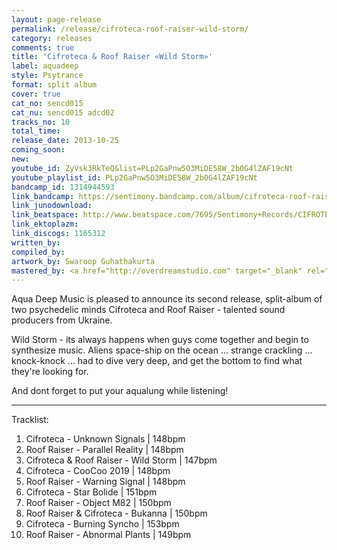 ```yaml
---
layout: page-release
permalink: /release/cifroteca-roof-raiser-wild-storm/
category: releases
comments: true
title: 'Cifroteca & Roof Raiser «Wild Storm»'
label: aquadeep
style: Psytrance
format: split album
cover: true
cat_no: sencd015
cat_nu: sencd015 adcd02
tracks_no: 10
total_time: 
release_date: 2013-10-25
coming_soon: 
new: 
youtube_id: ZyVsk3RkTeQ&list=PLp2GaPnw5O3MiDE58W_2b0G4lZAF19cNt
youtube_playlist_id: PLp2GaPnw5O3MiDE58W_2b0G4lZAF19cNt
bandcamp_id: 1314944593
link_bandcamp: https://sentimony.bandcamp.com/album/cifroteca-roof-raiser-wild-storm
link_junodownload: 
link_beatspace: http://www.beatspace.com/7695/Sentimony+Records/CIFROTECA+and+ROOF+RAISER/Wild+Storm/detail.aspx
link_ektoplazm: 
link_discogs: 1165312
written_by: 
compiled_by: 
artwork_by: Swaroop Guhathakurta
mastered_by: <a href="http://overdreamstudio.com" target="_blank" rel="noopener">Makus (Overdream Studio)</a>
---
```


Aqua Deep Music is pleased to announce its second release, split-album of two psychedelic minds Cifroteca and Roof Raiser - talented sound producers from Ukraine.

Wild Storm - its always happens when guys come together and begin to synthesize music. Aliens space-ship on the ocean ... strange crackling ... knock-knock ... had to dive very deep, and get the bottom to find what they're looking for.

And dont forget to put your aqualung while listening!

---
Tracklist:

01. Cifroteca - Unknown Signals \| 148bpm
02. Roof Raiser - Parallel Reality \| 148bpm
03. Cifroteca & Roof Raiser - Wild Storm \| 147bpm
04. Cifroteca - CooCoo 2019 \| 148bpm
05. Roof Raiser - Warning Signal \| 148bpm
06. Cifroteca - Star Bolide \| 151bpm
07. Roof Raiser - Object M82 \| 150bpm
08. Roof Raiser & Cifroteca - Bukanna \| 150bpm
09. Cifroteca - Burning Syncho \| 153bpm
10. Roof Raiser - Abnormal Plants \| 149bpm
